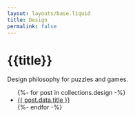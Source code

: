 ```yaml
---
layout: layouts/base.liquid
title: Design
permalink: false
---
```

# {{title}}

Design philosophy for puzzles and games.

<ul>
{%- for post in collections.design -%}
  <li><a href="{{ post.url }}">{{ post.data.title }}</a></li>
{%- endfor -%}
</ul>